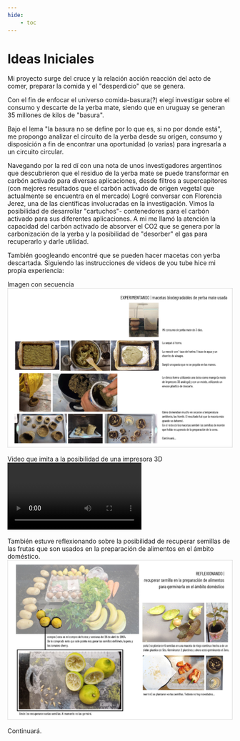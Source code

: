 ```yaml
---
hide:
    - toc
---
```


# Ideas Iniciales

Mi proyecto surge del cruce y la relación acción reacción del acto de comer, preparar la comida y el "desperdicio" que se genera.

Con el fin de enfocar el universo comida-basura(?) elegí investigar sobre el consumo y descarte de la yerba mate, siendo que en uruguay se generan 35 millones de kilos de "basura".

Bajo el lema "la basura no se define por lo que es, si no por donde está", me propongo analizar el circuito de la yerba desde su origen, consumo y disposición a fin de encontrar una oportunidad (o varias) para ingresarla a un circuito circular.

Navegando por la red dí con una nota de unos investigadores argentinos que descubrieron que el residuo de la yerba mate se puede transformar en carbón activado para diversas aplicaciones, desde filtros a supercapitores (con mejores resultados que el carbón activado de origen vegetal que actualmente se encuentra en el mercado)
Logré conversar con Florencia Jerez, una de las científicas involucradas en la investigación. Vimos la posibilidad de desarrollar "cartuchos"- contenedores para el carbón activado para sus diferentes aplicaciones.
A mi me llamó la atención la capacidad del carbón activado de absorver el CO2 que se genera por la carbonización de la yerba y la posibilidad de "desorber" el gas para recuperarlo y darle utilidad.

También googleando encontré que se pueden hacer macetas con yerba descartada. Siguiendo las instrucciones de videos de you tube hice mi propia experiencia:

Imagen con secuencia
![](../images/p20240517macetasdeyerba.jpg)


Video que imita a la posibilidad de una impresora 3D 
<video controls src="../images/20240523macetadeyerba.mp4" title="extrusora"></video>

También estuve reflexionando sobre la posibilidad de recuperar semillas de las frutas que son usados en la preparación de alimentos en el ámbito doméstico.
![](../images/p20240517reflexionandosemillas.jpg)

Continuará.